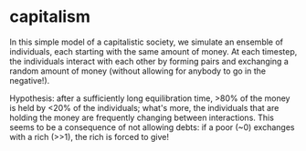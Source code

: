 # capitalism

In this simple model of a capitalistic society, we simulate an ensemble of individuals, each starting with the same amount of money. At each timestep, the individuals interact with each other by forming pairs and exchanging a random amount of money (without allowing for anybody to go in the negative!).

Hypothesis: after a sufficiently long equilibration time, >80% of the money is held by <20% of the individuals; what's more, the individuals that are holding the money are frequently changing between interactions. This seems to be a consequence of not allowing debts: if a poor (~0) exchanges with a rich (>>1), the rich is forced to give!
